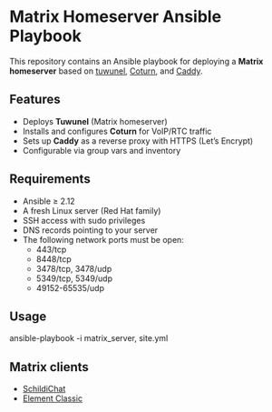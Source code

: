 # Matrix Homeserver Ansible Playbook

This repository contains an Ansible playbook for deploying a **Matrix homeserver** based on [tuwunel](https://github.com/matrix-construct/tuwunel), [Coturn](https://github.com/coturn/coturn), and [Caddy](https://caddyserver.com/).  

## Features
- Deploys **Tuwunel** (Matrix homeserver)
- Installs and configures **Coturn** for VoIP/RTC traffic
- Sets up **Caddy** as a reverse proxy with HTTPS (Let’s Encrypt)
- Configurable via group vars and inventory

## Requirements
- Ansible ≥ 2.12
- A fresh Linux server (Red Hat family)
- SSH access with sudo privileges
- DNS records pointing to your server
- The following network ports must be open:
    - 443/tcp
    - 8448/tcp
    - 3478/tcp, 3478/udp
    - 5349/tcp, 5349/udp
    - 49152-65535/udp

## Usage
ansible-playbook -i matrix_server, site.yml

## Matrix clients
- [SchildiChat](https://play.google.com/store/apps/details?id=de.spiritcroc.riotx)
- [Element Classic](https://play.google.com/store/search?q=element+classic&c=apps)
